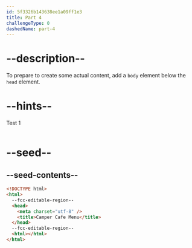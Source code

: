 ```yaml
---
id: 5f3326b143638ee1a09ff1e3
title: Part 4
challengeType: 0
dashedName: part-4
---
```


# --description--

To prepare to create some actual content, add a `body` element below the `head` element.

# --hints--

Test 1

```js

```

# --seed--

## --seed-contents--

```html
<!DOCTYPE html>
<html>
  --fcc-editable-region--
  <head>
    <meta charset="utf-8" />
    <title>Camper Cafe Menu</title>
  </head>
  --fcc-editable-region--
  <html></html>
</html>
```
